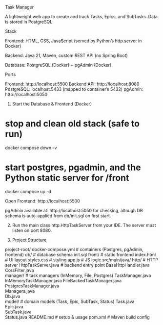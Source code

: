 Task Manager

A lightweight web app to create and track Tasks, Epics, and SubTasks. Data is stored in PostgreSQL.

Stack

Frontend: HTML, CSS, JavaScript (served by Python’s http.server in Docker)

Backend: Java 21, Maven, custom REST API (no Spring Boot)

Database: PostgreSQL (Docker) + pgAdmin (Docker)


Ports

Frontend: http://localhost:5500
Backend API: http://localhost:8080
PostgreSQL: localhost:5433 (mapped to container’s 5432)
pgAdmin: http://localhost:5050

1) Start the Database & Frontend (Docker)

# stop and clean old stack (safe to run)
docker compose down -v
# start postgres, pgadmin, and the Python static server for /front
docker compose up -d

Open Frontend: http://localhost:5500

pgAdmin available at: http://localhost:5050 for checking, altough DB schema is auto-applied from db/init.sql on first start.

2) Run the main class http.HttpTaskServer from your IDE.
The server must listen on port 8080.

3) Project Structure

project-root/
  docker-compose.yml     # containers (Postgres, pgAdmin, frontend)
  db/                    # database schema
    init.sql
  front/                 # static frontend
    index.html           # UI layout
    styles.css           # styling
    app.js               # JS logic
  src/main/java/
    http/                # HTTP server
        HttpTaskServer.java  # backend entry point
        BaseHttpHandler.java 
        CorsFilter.java     
    manager/             # task managers (InMemory, File, Postgres)
        TaskManager.java         
        InMemoryTaskManager.java 
        FileBackedTaskManager.java 
        PostgresTaskManager.java  
        Managers.java            
        Db.java                  
    model/               # domain models (Task, Epic, SubTask, Status)
        Task.java             
        Epic.java             
        SubTask.java          
        Status.java 
  README.md              # setup & usage
  pom.xml                # Maven build config

